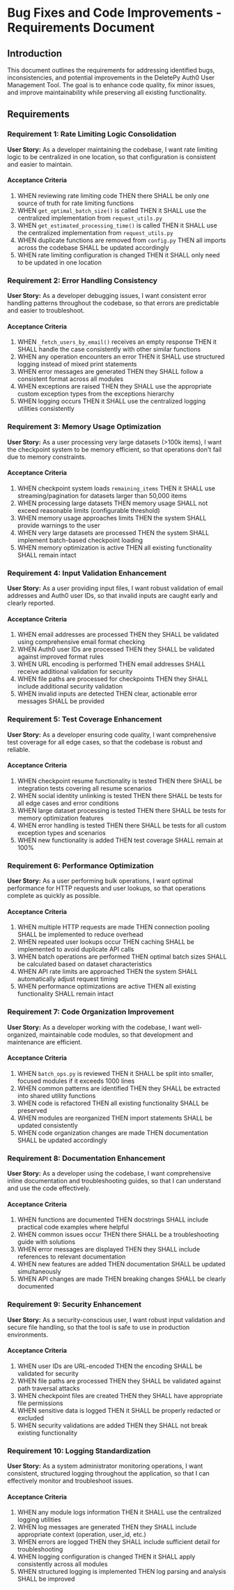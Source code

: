 # Bug Fixes and Code Improvements - Requirements Document

## Introduction

This document outlines the requirements for addressing identified bugs, inconsistencies, and potential improvements in the DeletePy Auth0 User Management Tool. The goal is to enhance code quality, fix minor issues, and improve maintainability while preserving all existing functionality.

## Requirements

### Requirement 1: Rate Limiting Logic Consolidation

**User Story:** As a developer maintaining the codebase, I want rate limiting logic to be centralized in one location, so that configuration is consistent and easier to maintain.

#### Acceptance Criteria

1. WHEN reviewing rate limiting code THEN there SHALL be only one source of truth for rate limiting functions
2. WHEN `get_optimal_batch_size()` is called THEN it SHALL use the centralized implementation from `request_utils.py`
3. WHEN `get_estimated_processing_time()` is called THEN it SHALL use the centralized implementation from `request_utils.py`
4. WHEN duplicate functions are removed from `config.py` THEN all imports across the codebase SHALL be updated accordingly
5. WHEN rate limiting configuration is changed THEN it SHALL only need to be updated in one location

### Requirement 2: Error Handling Consistency

**User Story:** As a developer debugging issues, I want consistent error handling patterns throughout the codebase, so that errors are predictable and easier to troubleshoot.

#### Acceptance Criteria

1. WHEN `_fetch_users_by_email()` receives an empty response THEN it SHALL handle the case consistently with other similar functions
2. WHEN any operation encounters an error THEN it SHALL use structured logging instead of mixed print statements
3. WHEN error messages are generated THEN they SHALL follow a consistent format across all modules
4. WHEN exceptions are raised THEN they SHALL use the appropriate custom exception types from the exceptions hierarchy
5. WHEN logging occurs THEN it SHALL use the centralized logging utilities consistently

### Requirement 3: Memory Usage Optimization

**User Story:** As a user processing very large datasets (>100k items), I want the checkpoint system to be memory efficient, so that operations don't fail due to memory constraints.

#### Acceptance Criteria

1. WHEN checkpoint system loads `remaining_items` THEN it SHALL use streaming/pagination for datasets larger than 50,000 items
2. WHEN processing large datasets THEN memory usage SHALL not exceed reasonable limits (configurable threshold)
3. WHEN memory usage approaches limits THEN the system SHALL provide warnings to the user
4. WHEN very large datasets are processed THEN the system SHALL implement batch-based checkpoint loading
5. WHEN memory optimization is active THEN all existing functionality SHALL remain intact

### Requirement 4: Input Validation Enhancement

**User Story:** As a user providing input files, I want robust validation of email addresses and Auth0 user IDs, so that invalid inputs are caught early and clearly reported.

#### Acceptance Criteria

1. WHEN email addresses are processed THEN they SHALL be validated using comprehensive email format checking
2. WHEN Auth0 user IDs are processed THEN they SHALL be validated against improved format rules
3. WHEN URL encoding is performed THEN email addresses SHALL receive additional validation for security
4. WHEN file paths are processed for checkpoints THEN they SHALL include additional security validation
5. WHEN invalid inputs are detected THEN clear, actionable error messages SHALL be provided

### Requirement 5: Test Coverage Enhancement

**User Story:** As a developer ensuring code quality, I want comprehensive test coverage for all edge cases, so that the codebase is robust and reliable.

#### Acceptance Criteria

1. WHEN checkpoint resume functionality is tested THEN there SHALL be integration tests covering all resume scenarios
2. WHEN social identity unlinking is tested THEN there SHALL be tests for all edge cases and error conditions
3. WHEN large dataset processing is tested THEN there SHALL be tests for memory optimization features
4. WHEN error handling is tested THEN there SHALL be tests for all custom exception types and scenarios
5. WHEN new functionality is added THEN test coverage SHALL remain at 100%

### Requirement 6: Performance Optimization

**User Story:** As a user performing bulk operations, I want optimal performance for HTTP requests and user lookups, so that operations complete as quickly as possible.

#### Acceptance Criteria

1. WHEN multiple HTTP requests are made THEN connection pooling SHALL be implemented to reduce overhead
2. WHEN repeated user lookups occur THEN caching SHALL be implemented to avoid duplicate API calls
3. WHEN batch operations are performed THEN optimal batch sizes SHALL be calculated based on dataset characteristics
4. WHEN API rate limits are approached THEN the system SHALL automatically adjust request timing
5. WHEN performance optimizations are active THEN all existing functionality SHALL remain intact

### Requirement 7: Code Organization Improvement

**User Story:** As a developer working with the codebase, I want well-organized, maintainable code modules, so that development and maintenance are efficient.

#### Acceptance Criteria

1. WHEN `batch_ops.py` is reviewed THEN it SHALL be split into smaller, focused modules if it exceeds 1000 lines
2. WHEN common patterns are identified THEN they SHALL be extracted into shared utility functions
3. WHEN code is refactored THEN all existing functionality SHALL be preserved
4. WHEN modules are reorganized THEN import statements SHALL be updated consistently
5. WHEN code organization changes are made THEN documentation SHALL be updated accordingly

### Requirement 8: Documentation Enhancement

**User Story:** As a developer using the codebase, I want comprehensive inline documentation and troubleshooting guides, so that I can understand and use the code effectively.

#### Acceptance Criteria

1. WHEN functions are documented THEN docstrings SHALL include practical code examples where helpful
2. WHEN common issues occur THEN there SHALL be a troubleshooting guide with solutions
3. WHEN error messages are displayed THEN they SHALL include references to relevant documentation
4. WHEN new features are added THEN documentation SHALL be updated simultaneously
5. WHEN API changes are made THEN breaking changes SHALL be clearly documented

### Requirement 9: Security Enhancement

**User Story:** As a security-conscious user, I want robust input validation and secure file handling, so that the tool is safe to use in production environments.

#### Acceptance Criteria

1. WHEN user IDs are URL-encoded THEN the encoding SHALL be validated for security
2. WHEN file paths are processed THEN they SHALL be validated against path traversal attacks
3. WHEN checkpoint files are created THEN they SHALL have appropriate file permissions
4. WHEN sensitive data is logged THEN it SHALL be properly redacted or excluded
5. WHEN security validations are added THEN they SHALL not break existing functionality

### Requirement 10: Logging Standardization

**User Story:** As a system administrator monitoring operations, I want consistent, structured logging throughout the application, so that I can effectively monitor and troubleshoot issues.

#### Acceptance Criteria

1. WHEN any module logs information THEN it SHALL use the centralized logging utilities
2. WHEN log messages are generated THEN they SHALL include appropriate context (operation, user_id, etc.)
3. WHEN errors are logged THEN they SHALL include sufficient detail for troubleshooting
4. WHEN logging configuration is changed THEN it SHALL apply consistently across all modules
5. WHEN structured logging is implemented THEN log parsing and analysis SHALL be improved
